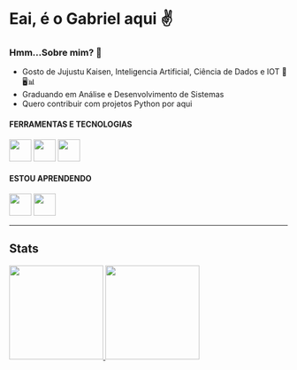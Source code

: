 # Eai, é o Gabriel aqui ✌️

### Hmm...Sobre mim? 🤔

* Gosto de Jujustu Kaisen, Inteligencia Artificial, Ciência de Dados e IOT 🤞🖥️📊
* Graduando em Análise e Desenvolvimento de Sistemas
* Quero contribuir com projetos Python por aqui

#### FERRAMENTAS E TECNOLOGIAS
<img loading="lazy" img src="https://cdn.jsdelivr.net/gh/devicons/devicon/icons/vscode/vscode-original.svg" width="40" height="40"/> <img loading="lazy" img src="https://cdn.jsdelivr.net/gh/devicons/devicon/icons/github/github-original.svg" width="40" height="40"/> 
            <img loading="lazy" img src="https://cdn.jsdelivr.net/gh/devicons/devicon/icons/git/git-original.svg" width="40" height="40"/>

#### ESTOU APRENDENDO
<img loading="lazy" img src="https://cdn.jsdelivr.net/gh/devicons/devicon/icons/python/python-original.svg" width="40" height="40"/> <img loading="lazy" img src="https://cdn.jsdelivr.net/gh/devicons/devicon/icons/pandas/pandas-original.svg" width="40" height="40"/>

***
## Stats

<div>
<a href="https://github.com/GabrielSeverino177">
<img loading="lazy" height="170em" src="https://github-readme-stats.vercel.app/api/top-langs/?username=GabrielSeverino177&layout=compact&theme=transparent"/>
<img loading="lazy" height="170em" src="https://github-readme-stats.vercel.app/api?username=GabrielSeverino177&show_icons=true&theme=transparent&include_all_commits=true&count_private=true"/>
</div>
